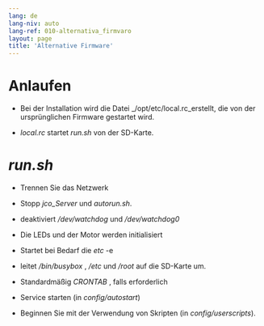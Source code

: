 ```yaml
---
lang: de
lang-niv: auto
lang-ref: 010-alternativa_firmvaro
layout: page
title: 'Alternative Firmware'
---
```


# Anlaufen

* Bei der Installation wird die Datei _/opt/etc/local.rc_erstellt, die von der ursprünglichen Firmware gestartet wird.


* _local.rc_ startet _run.sh_ von der SD-Karte.



# _run.sh_

  * Trennen Sie das Netzwerk


  * Stopp _jco_Server_ und _autorun.sh_.


  * deaktiviert _/dev/watchdog_ und _/dev/watchdog0_


  * Die LEDs und der Motor werden initialisiert


  * Startet bei Bedarf die   _etc_   -e  


  * leitet _/bin/busybox_ , _/etc_ und _/root_ auf die SD-Karte um.


  * Standardmäßig _CRONTAB_ , falls erforderlich


  * Service starten (in _config/autostart_)


  * Beginnen Sie mit der Verwendung von Skripten (in _config/userscripts_).


